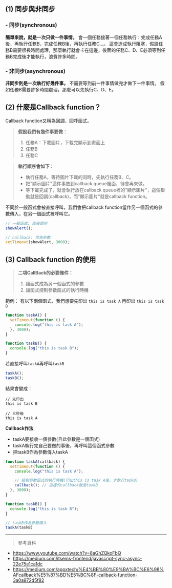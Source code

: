 ## (1) 同步與非同步

### - 同步(synchronous)

**簡單來說，就是一次只做一件事情。**
會一個任務接著一個任務執行：完成任務A後，再執行任務B，完成任務B後，再執行任務C...。
這會造成執行阻塞，假設任務B需要很長時間處理，那麼執行就會卡在這邊，後面的任務C、D、E必須等到任務B完成後才能執行，浪費許多時間。

### - 非同步(asynchronous)

**非同步則是一次執行好幾件事。** 不需要等到前一件事情做完才做下一件事情。
假如任務B需要許多時間處理，那麼可以先執行C、D、E。

## (2) 什麼是Callback function？

Callback function又稱為回調、回呼函式。

> **假設我們有幾件事要做**：
>
> 1. 任務A：下載圖片，下載完顯示到畫面上
> 2. 任務B
> 3. 任務C

> **執行順序會如下：**
>
> - 執行任務A，等待圖片下載的同時，先執行任務B、C。
> - 把"顯示圖片"這件事放到callback queue裡面，待會再來做。
> - 等下載完成了，就會執行放在callback queue裡的"顯示圖片"，這個舉動就是回調(callback)，而"顯示圖片"就是callback function。

不同於一般函式會被直接呼叫，我們會把callback function當作另一個函式的參數傳入，在另一個函式裡呼叫它。

```javascript
// 一般函式: 直接調用
showAlert();

// callback: 作為參數
setTimeout(showAlert, 3000);
```

## (3) Callback function 的使用

> **二項CallBack的必要條件：**
>
> 1. 讓函式成為另一個函式的參數
> 2. 讓函式控制參數函式的執行時機

範例：
有以下兩個函式，我們想要先印出 `this is task A` 再印出 `this is task B`

```javascript
function taskA() {
  setTimeout(function () {
    console.log("this is task A");
  }, 3000);
}

function taskB() {
  console.log("this is task B");
}
```

若直接呼叫`taskA`再呼叫`taskB`

```javascript
taskA();
taskB();
```

結果會變成：

```
// 先印出
this is task B

// 三秒後
this is task A
```

**Callback作法**

- taskA要接收一個參數(且此參數是一個函式)
- taskA執行完自己要做的事後，再呼叫這個函式參數
- 把taskB作為參數傳入taskA

```javascript
function taskA(callback) {
  setTimeout(function () {
    console.log("this is task A");

    // 控制參數函式的執行時機(印出this is task A後，才執行taskB)
    callback(); // 這邊的callback就是taskB
  }, 3000);
}

function taskB() {
  console.log("this is task B");
}

// taskB作為參數傳入
taskA(taskB)
```

---

> 參考資料

- https://www.youtube.com/watch?v=8aGhZQkoFbQ
- https://medium.com/itsems-frontend/javascript-sync-async-22e75e1ca1dc
- https://medium.com/appxtech/%E4%BB%80%E9%BA%BC%E6%98%AFcallback%E5%87%BD%E5%BC%8F-callback-function-3a0a972d5f82
